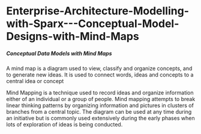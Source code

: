 # Enterprise-Architecture-Modelling-with-Sparx---Conceptual-Model-Designs-with-Mind-Maps




##### Conceptual Data Models with Mind Maps
A mind map is a diagram used to view, classify and
organize concepts, and to generate new ideas. It is used to
connect words, ideas and concepts to a central idea or concept

Mind Mapping is a technique used to record ideas and organize information either of an individual or a group of people. Mind mapping attempts to break linear thinking patterns by organizing information and pictures in clusters of branches from a central topic. The diagram can be used at any time during an initiative but is commonly used extensively during the early phases when lots of exploration of ideas is being conducted.
